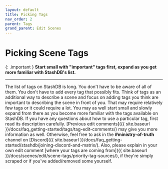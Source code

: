 ```yaml
---
layout: default
title: Picking Tags
nav_order: 2
parent: Tags
grand_parent: Edit Scenes
---
```


# Picking Scene Tags

{: .important }
**Start small with "important" tags first, expand as you get more familiar with StashDB's list.**

---

The list of tags on StashDB is long. You don't have to be aware of all of them. You don't have to add every tag that possibly fits. Think of tags as an additional way to describe a scene and focus on adding tags you think are important to describing the scene in front of you. That may require relatively few tags or it could require a lot. You may as well start small and slowly expand from there as you become more familiar with the tags available on StashDB. If you have any questions about how to use a particular tag, first read its description carefully. [Previous edit comments]({{ site.baseurl }}/docs/faq_getting-started/tags/tag-edit-comments/) may give you more information as well. Otherwise, feel free to ask in the **#ministry-of-truth** channel on [Discord]({{ site.baseurl }}/docs/faq_getting-started/stashdb/joining-discord-and-matrix/). Also, please explain in your own edit comment [where your tags are coming from]({{ site.baseurl }}/docs/scenes/edit/scene-tags/priority-tag-sources/), if they're simply scraped or if you've added/removed some yourself.
